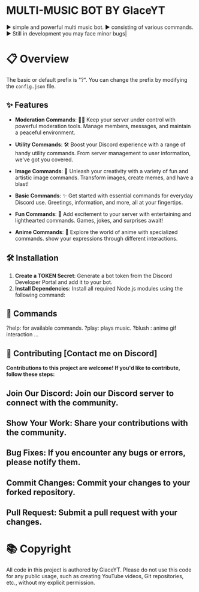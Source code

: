 #  MULTI-MUSIC BOT BY GlaceYT 
▶️ simple and powerful multi music bot.
▶️ consisting of various commands.
▶️ Still in development you may face minor bugs|

# 📋 Overview

The basic or default prefix is "?". You can change the prefix by modifying the `config.json` file.

## ✨ Features


- **Moderation Commands**: 👮‍♂️ Keep your server under control with powerful moderation tools. Manage members, messages, and maintain a peaceful environment.

- **Utility Commands**: 🛠️ Boost your Discord experience with a range of handy utility commands. From server management to user information, we've got you covered.

- **Image Commands**: 📸 Unleash your creativity with a variety of fun and artistic image commands. Transform images, create memes, and have a blast!

- **Basic Commands**: ✨ Get started with essential commands for everyday Discord use. Greetings, information, and more, all at your fingertips.

- **Fun Commands**: 🎉 Add excitement to your server with entertaining and lighthearted commands. Games, jokes, and surprises await!

- **Anime Commands**: 🌟 Explore the world of anime with specialized commands. show your expressions through different interactions.

## 🛠️ Installation

1. **Create a TOKEN Secret**: Generate a bot token from the Discord Developer Portal and add it to your bot.
2. **Install Dependencies**: Install all required Node.js modules using the following command:

## 📜 Commands
?help: for available commands.
?play: plays music.
?blush : anime gif interaction
...

## 🤝 Contributing [Contact me on Discord]

**Contributions to this project are welcome! If you'd like to contribute, follow these steps:**

## Join Our Discord: Join our Discord server to connect with the community.
## Show Your Work: Share your contributions with the community.
## Bug Fixes: If you encounter any bugs or errors, please notify them.
## Commit Changes: Commit your changes to your forked repository.
## Pull Request: Submit a pull request with your changes.

# 📚 Copyright 

All code in this project is authored by GlaceYT. Please do not use this code for any public usage, such as creating YouTube videos, Git repositories, etc., without my explicit permission.
